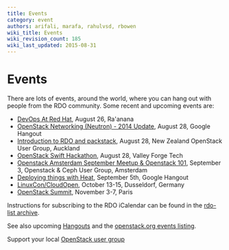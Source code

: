 ```yaml
---
title: Events
category: event
authors: arifali, marafa, rahulvsd, rbowen
wiki_title: Events
wiki_revision_count: 185
wiki_last_updated: 2015-08-31
---
```


# Events

There are lots of events, around the world, where you can hang out with people from the RDO community. Some recent and upcoming events are:

*   [DevOps At Red Hat](http://www.meetup.com/Open-Source-Israel/events/195812602/), August 26, Ra'anana
*   [OpenStack Networking (Neutron) - 2014 Update](http://www.meetup.com/OpenStack-Online-Meetup/events/201860872/), August 28, Google Hangout
*   [Introduction to RDO and packstack](http://www.meetup.com/New-Zealand-OpenStack-User-Group/events/199656102/), August 28, New Zealand OpenStack User Group, Auckland
*   [OpenStack Swift Hackathon](http://www.meetup.com/ValleyForgeTech/events/199592552/), August 28, Valley Forge Tech
*   [Openstack Amsterdam September Meetup & Openstack 101](http://www.meetup.com/Openstack-Amsterdam/events/202482492/), September 3, Openstack & Ceph User Group, Amsterdam
*   [Deploying things with Heat](https://plus.google.com/events/c9u4sjn7ksb8jrmma7vd25aok94), September 5th, Google Hangout
*   [LinuxCon/CloudOpen](http://events.linuxfoundation.org/events/linuxcon-europe), October 13-15, Dusseldorf, Germany
*   [OpenStack Summit](http://openstack.org/summit), November 3-7, Paris

Instructions for subscribing to the RDO iCalendar can be found in the [rdo-list archive](https://www.redhat.com/archives/rdo-list/2014-January/msg00133.html).

See also upcoming [Hangouts](Hangouts) and the [openstack.org events listing](http://www.openstack.org/community/events/).

Support your local [OpenStack user group](https://wiki.openstack.org/wiki/OpenStack_User_Groups)
